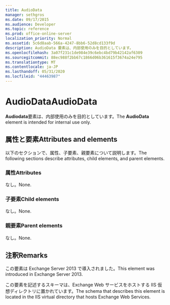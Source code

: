 ```yaml
---
title: AudioData
manager: sethgros
ms.date: 09/17/2015
ms.audience: Developer
ms.topic: reference
ms.prod: office-online-server
localization_priority: Normal
ms.assetid: 5c6d8aab-566a-4247-8bb6-52d8cd133f9d
description: AudioData 要素は、内部使用のみを目的としています。
ms.openlocfilehash: 3a07f231c1de984e39c6ebc4bd79b42142af6309
ms.sourcegitcommit: 88ec988f2bb67c1866d06b361615f3674a24e795
ms.translationtype: MT
ms.contentlocale: ja-JP
ms.lasthandoff: 05/31/2020
ms.locfileid: "44463987"
---
```

# <a name="audiodata"></a><span data-ttu-id="6a6cc-103">AudioData</span><span class="sxs-lookup"><span data-stu-id="6a6cc-103">AudioData</span></span>

<span data-ttu-id="6a6cc-104">**Audiodata**要素は、内部使用のみを目的としています。</span><span class="sxs-lookup"><span data-stu-id="6a6cc-104">The **AudioData** element is intended for internal use only.</span></span> 

## <a name="attributes-and-elements"></a><span data-ttu-id="6a6cc-105">属性と要素</span><span class="sxs-lookup"><span data-stu-id="6a6cc-105">Attributes and elements</span></span>

<span data-ttu-id="6a6cc-106">以下のセクションで、属性、子要素、親要素について説明します。</span><span class="sxs-lookup"><span data-stu-id="6a6cc-106">The following sections describe attributes, child elements, and parent elements.</span></span>
  
### <a name="attributes"></a><span data-ttu-id="6a6cc-107">属性</span><span class="sxs-lookup"><span data-stu-id="6a6cc-107">Attributes</span></span>

<span data-ttu-id="6a6cc-108">なし。</span><span class="sxs-lookup"><span data-stu-id="6a6cc-108">None.</span></span>
  
### <a name="child-elements"></a><span data-ttu-id="6a6cc-109">子要素</span><span class="sxs-lookup"><span data-stu-id="6a6cc-109">Child elements</span></span>

<span data-ttu-id="6a6cc-110">なし。</span><span class="sxs-lookup"><span data-stu-id="6a6cc-110">None.</span></span>
  
### <a name="parent-elements"></a><span data-ttu-id="6a6cc-111">親要素</span><span class="sxs-lookup"><span data-stu-id="6a6cc-111">Parent elements</span></span>

<span data-ttu-id="6a6cc-112">なし。</span><span class="sxs-lookup"><span data-stu-id="6a6cc-112">None.</span></span>
  
## <a name="remarks"></a><span data-ttu-id="6a6cc-113">注釈</span><span class="sxs-lookup"><span data-stu-id="6a6cc-113">Remarks</span></span>

<span data-ttu-id="6a6cc-114">この要素は Exchange Server 2013 で導入されました。</span><span class="sxs-lookup"><span data-stu-id="6a6cc-114">This element was introduced in Exchange Server 2013.</span></span>
  
<span data-ttu-id="6a6cc-115">この要素を記述するスキーマは、Exchange Web サービスをホストする IIS 仮想ディレクトリに置かれています。</span><span class="sxs-lookup"><span data-stu-id="6a6cc-115">The schema that describes this element is located in the IIS virtual directory that hosts Exchange Web Services.</span></span>
  

